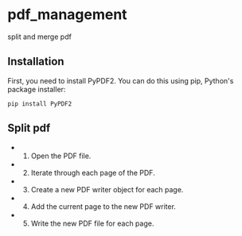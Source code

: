 # pdf_management
split and merge pdf
## Installation
First, you need to install PyPDF2. You can do this using pip, Python's package installer:
```shell
pip install PyPDF2

```
## Split pdf
- 1) Open the PDF file.
- 2) Iterate through each page of the PDF.
- 3) Create a new PDF writer object for each page.
- 4) Add the current page to the new PDF writer.
- 5) Write the new PDF file for each page.
